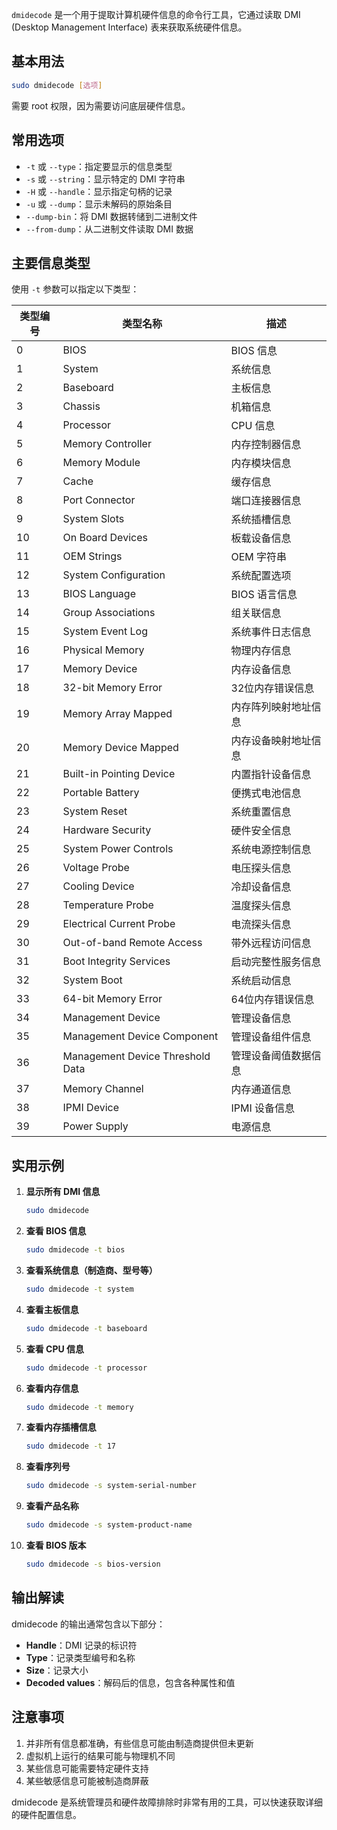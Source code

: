 
`dmidecode` 是一个用于提取计算机硬件信息的命令行工具，它通过读取 DMI (Desktop Management Interface) 表来获取系统硬件信息。

## 基本用法

```bash
sudo dmidecode [选项]
```

需要 root 权限，因为需要访问底层硬件信息。

## 常用选项

- `-t` 或 `--type`：指定要显示的信息类型
- `-s` 或 `--string`：显示特定的 DMI 字符串
- `-H` 或 `--handle`：显示指定句柄的记录
- `-u` 或 `--dump`：显示未解码的原始条目
- `--dump-bin`：将 DMI 数据转储到二进制文件
- `--from-dump`：从二进制文件读取 DMI 数据

## 主要信息类型

使用 `-t` 参数可以指定以下类型：

| 类型编号 | 类型名称           | 描述                     |
|----------|--------------------|--------------------------|
| 0        | BIOS               | BIOS 信息                |
| 1        | System             | 系统信息                 |
| 2        | Baseboard          | 主板信息                 |
| 3        | Chassis            | 机箱信息                 |
| 4        | Processor          | CPU 信息                 |
| 5        | Memory Controller  | 内存控制器信息           |
| 6        | Memory Module      | 内存模块信息             |
| 7        | Cache              | 缓存信息                 |
| 8        | Port Connector     | 端口连接器信息           |
| 9        | System Slots       | 系统插槽信息             |
| 10       | On Board Devices   | 板载设备信息             |
| 11       | OEM Strings        | OEM 字符串               |
| 12       | System Configuration| 系统配置选项            |
| 13       | BIOS Language      | BIOS 语言信息            |
| 14       | Group Associations | 组关联信息               |
| 15       | System Event Log   | 系统事件日志信息         |
| 16       | Physical Memory    | 物理内存信息             |
| 17       | Memory Device      | 内存设备信息             |
| 18       | 32-bit Memory Error| 32位内存错误信息         |
| 19       | Memory Array Mapped| 内存阵列映射地址信息     |
| 20       | Memory Device Mapped| 内存设备映射地址信息    |
| 21       | Built-in Pointing Device | 内置指针设备信息 |
| 22       | Portable Battery   | 便携式电池信息           |
| 23       | System Reset       | 系统重置信息             |
| 24       | Hardware Security  | 硬件安全信息             |
| 25       | System Power Controls | 系统电源控制信息      |
| 26       | Voltage Probe      | 电压探头信息             |
| 27       | Cooling Device     | 冷却设备信息             |
| 28       | Temperature Probe  | 温度探头信息             |
| 29       | Electrical Current Probe | 电流探头信息      |
| 30       | Out-of-band Remote Access | 带外远程访问信息 |
| 31       | Boot Integrity Services | 启动完整性服务信息 |
| 32       | System Boot        | 系统启动信息             |
| 33       | 64-bit Memory Error| 64位内存错误信息         |
| 34       | Management Device  | 管理设备信息             |
| 35       | Management Device Component | 管理设备组件信息 |
| 36       | Management Device Threshold Data | 管理设备阈值数据信息 |
| 37       | Memory Channel     | 内存通道信息             |
| 38       | IPMI Device        | IPMI 设备信息            |
| 39       | Power Supply       | 电源信息                 |

## 实用示例

1. **显示所有 DMI 信息**
   ```bash
   sudo dmidecode
   ```

2. **查看 BIOS 信息**
   ```bash
   sudo dmidecode -t bios
   ```

3. **查看系统信息（制造商、型号等）**
   ```bash
   sudo dmidecode -t system
   ```

4. **查看主板信息**
   ```bash
   sudo dmidecode -t baseboard
   ```

5. **查看 CPU 信息**
   ```bash
   sudo dmidecode -t processor
   ```

6. **查看内存信息**
   ```bash
   sudo dmidecode -t memory
   ```

7. **查看内存插槽信息**
   ```bash
   sudo dmidecode -t 17
   ```

8. **查看序列号**
   ```bash
   sudo dmidecode -s system-serial-number
   ```

9. **查看产品名称**
   ```bash
   sudo dmidecode -s system-product-name
   ```

10. **查看 BIOS 版本**
    ```bash
    sudo dmidecode -s bios-version
    ```

## 输出解读

dmidecode 的输出通常包含以下部分：
- **Handle**：DMI 记录的标识符
- **Type**：记录类型编号和名称
- **Size**：记录大小
- **Decoded values**：解码后的信息，包含各种属性和值

## 注意事项

1. 并非所有信息都准确，有些信息可能由制造商提供但未更新
2. 虚拟机上运行的结果可能与物理机不同
3. 某些信息可能需要特定硬件支持
4. 某些敏感信息可能被制造商屏蔽

dmidecode 是系统管理员和硬件故障排除时非常有用的工具，可以快速获取详细的硬件配置信息。